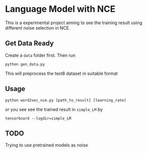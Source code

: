 # Language Model with NCE
 
This is a experimental project aiming to see the training result using different noise selection in NCE.

## Get Data Ready
Create a `data` folder first. Then run 
```
python gen_data.py
```
This will preprocess the text8 dataset in suitable format

## Usage
```
python word2vec_nce.py [path_to_result] [learning_rate]
```

or you see see the trained result in `simple_LM` by

```
tensorboard --logdir=simple_LM
```

## TODO
Trying to use pretrained models as noise
